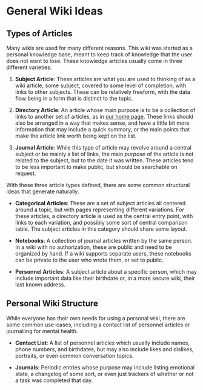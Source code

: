 # General Wiki Ideas

## Types of Articles

Many wikis are used for many different reasons. This wiki was started as a personal knowledge base, meant to keep track of knowledge that the user does not want to lose. These knowledge articles usually come in three different varieties: 

1. **Subject Article**: These articles are what you are used to thinking of as a wiki article, some subject, covered to some level of completion, with links to other subjects. These can be relatively freeform, with the data flow being in a form that is distinct to the topic.

2. **Directory Article**: An article whose main purpose is to be a collection of links to another set of articles, as in [our home page](index.md). These links should also be arranged in a way that makes sense, and have a little bit more information that may include a quick summary, or the main points that make the article link worth being kept on the list.

3. **Journal Article**: While this type of article may revolve around a central subject or be mainly a list of links, the main *purpose* of the article is not related to the subject, but to the date it was written. These articles tend to be less important to make public, but should be searchable on request. 
 
With these three article types defined, there are some common structural ideas that generate naturally. 

- **Categorical Articles**: These are a set of  subject articles all centered around a topic, but with pages representing different variations. For these articles, a directory article is used as the central entry point, with links to each variation, and possibly some sort of central comparison table. The subject articles in this category should share some layout.

- **Notebooks**: A collection of journal articles written by the same person. In a wiki with no authorization, these are public and need to be organized by hand. If a wiki supports separate users, these notebooks can be private to the user who wrote them, or set to public. 

- **Personnel Articles**: A subject article about a specific person, which may include important data like their birthdate or, in a more secure wiki, their last known address. 

## Personal Wiki Structure

While everyone has their own needs for using a personal wiki, there are some common use-cases, including a contact list of personnel articles or journalling for mental health.

- **Contact List**: A list of personnel articles which usually include names, phone numbers, and birthdates, but may also include likes and dislikes, portraits, or even common conversation topics.

- **Journals**: Periodic entries whose purpose may include listing emotional state, a changelog of some sort, or even just trackers of whether or not a task was completed that day. 